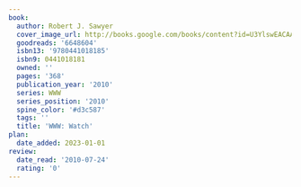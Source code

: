 ```yaml
---
book:
  author: Robert J. Sawyer
  cover_image_url: http://books.google.com/books/content?id=U3YlswEACAAJ&printsec=frontcover&img=1&zoom=1&source=gbs_api
  goodreads: '6648604'
  isbn13: '9780441018185'
  isbn9: 0441018181
  owned: ''
  pages: '368'
  publication_year: '2010'
  series: WWW
  series_position: '2010'
  spine_color: '#d3c587'
  tags: ''
  title: 'WWW: Watch'
plan:
  date_added: 2023-01-01
review:
  date_read: '2010-07-24'
  rating: '0'
---
```

